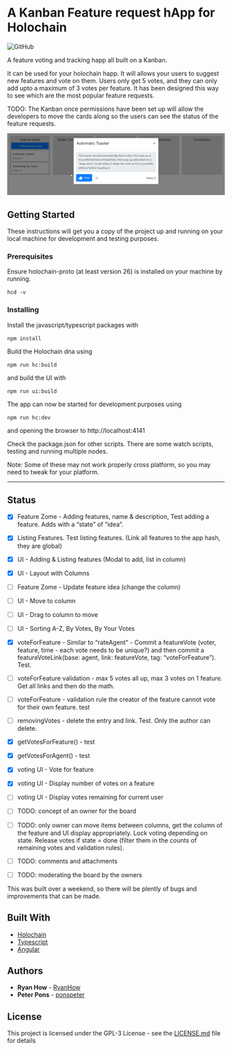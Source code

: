 # A Kanban Feature request hApp for Holochain
![GitHub](https://img.shields.io/github/license/BuildSort/holochain-proto-angular-feature-voting.svg)

A feature voting and tracking happ all built on a Kanban. 

It can be used for your holochain happ. It will allows your users to suggest new features and vote on them. Users only get 5 votes, and they can only add upto a maximum of 3 votes per feature. It has been designed this way to see which are the most popular feature requests.

TODO: The Kanban once permissions have been set up will allow the developers to move the cards along so the users can see the status of the feature requests.

![screenshot](screenshot.png)

## Getting Started

These instructions will get you a copy of the project up and running on your local machine for development and testing purposes. 

### Prerequisites

Ensure holochain-proto (at least version 26) is installed on your machine by running. 

```
hcd -v
```

### Installing

Install the javascript/typescript packages with

```
npm install
```
Build the Holochain dna using

```
npm run hc:build
```
and build the UI with
```
npm run ui:build
```

The app can now be started for development purposes using
```
npm run hc:dev
```
and opening the browser to http://localhost:4141 

Check the package.json for other scripts. There are some watch scripts, testing and running multiple nodes.

Note: Some of these may not work properly cross platform, so you may need to tweak for your platform.

-----

## Status

* [X] Feature Zome - Adding features, name & description, Test adding a feature. Adds with a “state” of “idea”.
* [X] Listing Features. Test listing features. (Link all features to the app hash, they are global)
* [X] UI - Adding & Listing features (Modal to add, list in column)
* [X] UI - Layout with Columns
* [ ] Feature Zome - Update feature idea (change the column)
* [ ] UI - Move to column
* [ ] UI - Drag to column to move
* [ ] UI - Sorting A-Z, By Votes, By Your Votes
* [X] voteForFeature - Similar to “rateAgent” - Commit a featureVote (voter, feature, time - each vote needs to be unique?) and then commit a featureVoteLink(base: agent, link: featureVote, tag: “voteForFeature”). Test.
* [ ] voteForFeature validation - max 5 votes all up, max 3 votes on 1 feature. Get all links and then do the math.
* [ ] voteForFeature - validation rule the creator of the feature cannot vote for their own feature. test
* [ ] removingVotes - delete the entry and link. Test. Only the author can delete.
* [X] getVotesForFeature() - test
* [X] getVotesForAgent() - test
* [X] voting UI - Vote for feature
* [X] voting UI - Display number of votes on a feature
* [ ] voting UI - Display votes remaining for current user
* [ ] TODO: concept of an owner for the board
* [ ] TODO: only owner can move items between columns, get the column of the feature and UI display appropriately. Lock voting depending on state. Release votes if state = done (filter them in the counts of remaining votes and validation rules).
* [ ] TODO: comments and attachments
* [ ] TODO: moderating the board by the owners


This was built over a weekend, so there will be plently of bugs and improvements that can be made.


## Built With

* [Holochain](https://github.com/holochain/holochain-proto)
* [Typescript](https://github.com/Microsoft/TypeScript)
* [Angular](https://angular.io/)

## Authors

* **Ryan How** - [RyanHow](https://github.com/RyanHow)
* **Peter Pons** - [ponspeter](https://github.com/ponspeter)

## License

This project is licensed under the GPL-3 License - see the [LICENSE.md](LICENSE.md) file for details

